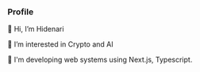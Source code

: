 ### Profile

👋 Hi, I’m Hidenari

👀 I’m interested in Crypto and AI

🌱 I'm developing web systems using Next.js, Typescript.

<!---
snc2work/snc2work is a ✨ special ✨ repository because its `README.md` (this file) appears on your GitHub profile.
You can click the Preview link to take a look at your changes.
--->
